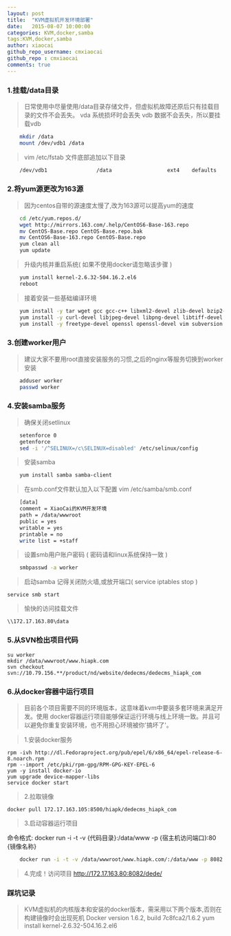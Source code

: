 ```yaml
---
layout: post
title:  "KVM虚拟机开发环境部署"
date:   2015-08-07 10:00:00
categories: KVM,docker,samba
tags:KVM,docker,samba
author: xiaocai
github_repo_username: cmxiaocai
github_repo : cmxiaocai
comments: true
---
```


### 1.挂载/data目录
> 日常使用中尽量使用/data目录存储文件，但虚拟机故障还原后只有挂载目录的文件不会丢失。
> vda 系统损坏时会丢失
> vdb 数据不会丢失，所以要挂载vdb

~~~ bash
    mkdir /data
	mount /dev/vdb1 /data
~~~

> vim /etc/fstab 文件底部追加以下目录

~~~bash
	/dev/vdb1                /data                  ext4    defaults        0 0
~~~


### 2.将yum源更改为163源
> 因为centos自带的源速度太慢了,改为163源可以提高yum的速度

~~~bash
	cd /etc/yum.repos.d/
	wget http://mirrors.163.com/.help/CentOS6-Base-163.repo
	mv CentOS-Base.repo CentOS-Base.repo.bak
	mv CentOS6-Base-163.repo CentOS-Base.repo
	yum clean all
	yum update
~~~

> 升级内核并重启系统( 如果不使用docker请忽略该步骤 )

~~~bash
	yum install kernel-2.6.32-504.16.2.el6
	reboot
~~~

> 接着安装一些基础编译环境

~~~bash
	yum install -y tar wget gcc gcc-c++ libxml2-devel zlib-devel bzip2-devel 
	yum install -y curl-devel libjpeg-devel libpng-devel libtiff-devel libxslt-devel
	yum install -y freetype-devel openssl openssl-devel vim subversion pcre-devel
~~~

### 3.创建worker用户
> 建议大家不要用root直接安装服务的习惯,之后的nginx等服务切换到worker安装

~~~bash
	adduser worker
	passwd worker
~~~

### 4.安装samba服务
> 确保关闭setlinux

~~~bash
	setenforce 0
	getenforce
	sed -i '/^SELINUX=/c\SELINUX=disabled' /etc/selinux/config
~~~

> 安装samba

~~~bash
	yum install samba samba-client
~~~


> 在smb.conf文件默认加入以下配置
> vim /etc/samba/smb.conf

~~~bash
	[data]
	comment = XiaoCai的KVM开发环境
	path = /data/wwwroot
	public = yes
	writable = yes
	printable = no
	write list = +staff
~~~

> 设置smb用户账户密码 ( 密码请和linux系统保持一致 )


~~~bash
	smbpasswd -a worker
~~~

> 启动samba
> 记得关闭防火墙,或放开端口( service iptables stop )

	service smb start

> 愉快的访问挂载文件

	\\172.17.163.80\data

### 5.从SVN检出项目代码
	su worker
	mkdir /data/wwwroot/www.hiapk.com
	svn checkout svn://10.79.156.**/product/nd/website/dedecms/dedecms_hiapk_com

### 6.从docker容器中运行项目
> 目前各个项目需要不同的环境版本，这意味着kvm中要装多套环境来满足开发。使用 docker容器运行项目能够保证运行环境与线上环境一致。并且可以避免你重复安装环境，也不用担心环境被你'搞坏了'。

> 1.安装docker服务

	rpm -ivh http://dl.Fedoraproject.org/pub/epel/6/x86_64/epel-release-6-8.noarch.rpm
	rpm --import /etc/pki/rpm-gpg/RPM-GPG-KEY-EPEL-6
	yum -y install docker-io
	yum upgrade device-mapper-libs
	service docker start

> 2.拉取镜像
	
	docker pull 172.17.163.105:8500/hiapk/dedecms_hiapk_com

> 3.启动容器运行项目

命令格式: docker run -i -t -v {代码目录}:/data/www -p {宿主机访问端口}:80 {镜像名称}

~~~ bash
	docker run -i -t -v /data/wwwroot/www.hiapk.com/:/data/www -p 8082:80 --privileged  hiapk-php53
~~~

> 4.完成！访问项目
http://172.17.163.80:8082/dede/



### 踩坑记录
> KVM虚拟机的内核版本和安装的docker版本，需采用以下两个版本,否则在构建镜像时会出现死机
> Docker version 1.6.2, build 7c8fca2/1.6.2
> yum install kernel-2.6.32-504.16.2.el6
